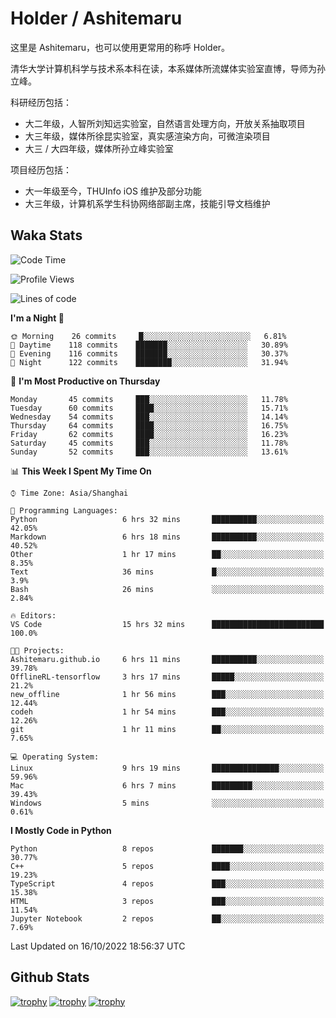 # Holder / Ashitemaru

这里是 Ashitemaru，也可以使用更常用的称呼 Holder。

清华大学计算机科学与技术系本科在读，本系媒体所流媒体实验室直博，导师为孙立峰。

科研经历包括：

- 大二年级，人智所刘知远实验室，自然语言处理方向，开放关系抽取项目
- 大三年级，媒体所徐昆实验室，真实感渲染方向，可微渲染项目
- 大三 / 大四年级，媒体所孙立峰实验室

项目经历包括：

- 大一年级至今，THUInfo iOS 维护及部分功能
- 大三年级，计算机系学生科协网络部副主席，技能引导文档维护

## Waka Stats

<!--START_SECTION:waka-->
![Code Time](http://img.shields.io/badge/Code%20Time-56%20hrs%2053%20mins-blue)

![Profile Views](http://img.shields.io/badge/Profile%20Views-7-blue)

![Lines of code](https://img.shields.io/badge/From%20Hello%20World%20I%27ve%20Written-318%20Thousand%20lines%20of%20code-blue)

**I'm a Night 🦉** 

```text
🌞 Morning    26 commits     █░░░░░░░░░░░░░░░░░░░░░░░░   6.81% 
🌆 Daytime    118 commits    ███████░░░░░░░░░░░░░░░░░░   30.89% 
🌃 Evening    116 commits    ███████░░░░░░░░░░░░░░░░░░   30.37% 
🌙 Night      122 commits    ████████░░░░░░░░░░░░░░░░░   31.94%

```
📅 **I'm Most Productive on Thursday** 

```text
Monday       45 commits     ███░░░░░░░░░░░░░░░░░░░░░░   11.78% 
Tuesday      60 commits     ████░░░░░░░░░░░░░░░░░░░░░   15.71% 
Wednesday    54 commits     ███░░░░░░░░░░░░░░░░░░░░░░   14.14% 
Thursday     64 commits     ████░░░░░░░░░░░░░░░░░░░░░   16.75% 
Friday       62 commits     ████░░░░░░░░░░░░░░░░░░░░░   16.23% 
Saturday     45 commits     ███░░░░░░░░░░░░░░░░░░░░░░   11.78% 
Sunday       52 commits     ███░░░░░░░░░░░░░░░░░░░░░░   13.61%

```


📊 **This Week I Spent My Time On** 

```text
⌚︎ Time Zone: Asia/Shanghai

💬 Programming Languages: 
Python                   6 hrs 32 mins       ██████████░░░░░░░░░░░░░░░   42.05% 
Markdown                 6 hrs 18 mins       ██████████░░░░░░░░░░░░░░░   40.52% 
Other                    1 hr 17 mins        ██░░░░░░░░░░░░░░░░░░░░░░░   8.35% 
Text                     36 mins             █░░░░░░░░░░░░░░░░░░░░░░░░   3.9% 
Bash                     26 mins             ░░░░░░░░░░░░░░░░░░░░░░░░░   2.84%

🔥 Editors: 
VS Code                  15 hrs 32 mins      █████████████████████████   100.0%

🐱‍💻 Projects: 
Ashitemaru.github.io     6 hrs 11 mins       ██████████░░░░░░░░░░░░░░░   39.78% 
OfflineRL-tensorflow     3 hrs 17 mins       █████░░░░░░░░░░░░░░░░░░░░   21.2% 
new_offline              1 hr 56 mins        ███░░░░░░░░░░░░░░░░░░░░░░   12.44% 
codeh                    1 hr 54 mins        ███░░░░░░░░░░░░░░░░░░░░░░   12.26% 
git                      1 hr 11 mins        ██░░░░░░░░░░░░░░░░░░░░░░░   7.65%

💻 Operating System: 
Linux                    9 hrs 19 mins       ███████████████░░░░░░░░░░   59.96% 
Mac                      6 hrs 7 mins        █████████░░░░░░░░░░░░░░░░   39.43% 
Windows                  5 mins              ░░░░░░░░░░░░░░░░░░░░░░░░░   0.61%

```

**I Mostly Code in Python** 

```text
Python                   8 repos             ███████░░░░░░░░░░░░░░░░░░   30.77% 
C++                      5 repos             ████░░░░░░░░░░░░░░░░░░░░░   19.23% 
TypeScript               4 repos             ███░░░░░░░░░░░░░░░░░░░░░░   15.38% 
HTML                     3 repos             ███░░░░░░░░░░░░░░░░░░░░░░   11.54% 
Jupyter Notebook         2 repos             ██░░░░░░░░░░░░░░░░░░░░░░░   7.69%

```



 Last Updated on 16/10/2022 18:56:37 UTC
<!--END_SECTION:waka-->

## Github Stats

[![trophy](https://github-profile-trophy.vercel.app/?username=Ashitemaru&column=7)](https://github.com/Ashitemaru)
[![trophy](https://github-readme-stats.vercel.app/api?username=Ashitemaru&show_icons=true&include_all_commits=true)](https://github.com/Ashitemaru)
[![trophy](https://github-readme-stats.vercel.app/api/top-langs/?username=Ashitemaru&layout=compact)](https://github.com/Ashitemaru)

<!--
**Ashitemaru/Ashitemaru** is a ✨ _special_ ✨ repository because its `README.md` (this file) appears on your GitHub profile.

Here are some ideas to get you started:

- 🔭 I’m currently working on ...
- 🌱 I’m currently learning ...
- 👯 I’m looking to collaborate on ...
- 🤔 I’m looking for help with ...
- 💬 Ask me about ...
- 📫 How to reach me: ...
- 😄 Pronouns: ...
- ⚡ Fun fact: ...
-->
